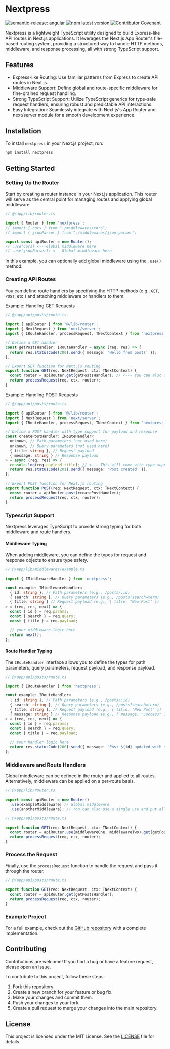 # Nextpress

[![semantic-release: angular](https://img.shields.io/badge/semantic--release-angular-e10079?logo=semantic-release)](https://github.com/semantic-release/semantic-release) [![npm latest version](https://img.shields.io/npm/v/nextpress/latest.svg)](https://www.npmjs.com/package/nextpress) [![Contributor Covenant](https://img.shields.io/badge/Contributor%20Covenant-2.1-4baaaa.svg)](code_of_conduct.md)

Nextpress is a lightweight TypeScript utility designed to build Express-like API routes in Next.js applications. It leverages the Next.js App Router's file-based routing system, providing a structured way to handle HTTP methods, middleware, and response processing, all with strong TypeScript support.

## Features

- Express-like Routing: Use familiar patterns from Express to create API routes in Next.js.
- Middleware Support: Define global and route-specific middleware for fine-grained request handling.
- Strong TypeScript Support: Utilize TypeScript generics for type-safe request handlers, ensuring robust and predictable API interactions.
- Easy Integration: Seamlessly integrate with Next.js's App Router and next/server module for a smooth development experience.

## Installation

To install `nextpress` in your Next.js project, run:

```bash
npm install nextpress
```

## Getting Started

### Setting Up the Router

Start by creating a router instance in your Next.js application. This router will serve as the central point for managing routes and applying global middleware.

```typescript
// @/app/lib/router.ts

import { Router } from 'nextpress';
// import { cors } from "./middlewares/cors";
// import { jsonParser } from "./middlewares/json-parser";

export const apiRouter = new Router();
// .use(cors) <-- Global middleware here
// .use(jsonParser); <-- Global middleware here
```

In this example, you can optionally add global middleware using the `.use()` method.

### Creating API Routes

You can define route handlers by specifying the HTTP methods (e.g., `GET`, `POST`, etc.) and attaching middleware or handlers to them.

Example: Handling GET Requests

```typescript
// @/app/api/posts/route.ts

import { apiRouter } from '@/lib/router';
import { NextRequest } from 'next/server';
import { IRouteHandler, processRequest, TNextContext } from 'nextpress';

// Define a GET handler
const getPostsHandler: IRouteHandler = async (req, res) => {
  return res.statusCode(200).send({ message: 'Hello from posts' });
};

// Export GET function for Next.js routing
export function GET(req: NextRequest, ctx: TNextContext) {
  const router = apiRouter.get(getPostsHandler); // <--- You can also append route specific middlewares here
  return processRequest(req, ctx, router);
}
```

Example: Handling POST Requests

```typescript
// @/app/api/posts/route.ts

import { apiRouter } from '@/lib/router';
import { NextRequest } from 'next/server';
import { IRouteHandler, processRequest, TNextContext } from 'nextpress';

// Define a POST handler with type support for payload and response
const createPostHandler: IRouteHandler<
  unknown, // Path parameters (not used here)
  unknown, // Query parameters (not used here)
  { title: string }, // Request payload
  { message: string } // Response payload
> = async (req, res) => {
  console.log(req.payload.title); // <--- This will come with type support
  return res.statusCode(201).send({ message: 'Post created' });
};

// Export POST function for Next.js routing
export function POST(req: NextRequest, ctx: TNextContext) {
  const router = apiRouter.post(createPostHandler);
  return processRequest(req, ctx, router);
}
```

### Typescript Support

Nextpress leverages TypeScript to provide strong typing for both middleware and route handlers.

#### Middleware Typing

When adding middleware, you can define the types for request and response objects to ensure type safety.

```typescript
// @/app/lib/middlewares/example.ts

import { IMiddlewareHandler } from 'nextpress';

const example: IMiddlewareHandler<
  { id: string }, // Path parameters (e.g., /posts/:id)
  { search: string }, // Query parameters (e.g., /posts?search=term)
  { title: string } // Request payload (e.g., { title: "New Post" })
> = (req, res, next) => {
  const { id } = req.params;
  const { search } = req.query;
  const { title } = req.payload;

  // your middleware logic here
  return next();
};
```

#### Route Handler Typing

The `IRouteHandler` interface allows you to define the types for path parameters, query parameters, request payload, and response payload.

```typescript
// @/app/api/posts/route.ts

import { IRouteHandler } from 'nextpress';

const example: IRouteHandler<
  { id: string }, // Path parameters (e.g., /posts/:id)
  { search: string }, // Query parameters (e.g., /posts?search=term)
  { title: string }, // Request payload (e.g., { title: "New Post" })
  { message: string } // Response payload (e.g., { message: "Success" })
> = (req, res, next) => {
  const { id } = req.params;
  const { search } = req.query;
  const { title } = req.payload;

  // Your handler logic here
  return res.statusCode(200).send({ message: `Post ${id} updated with title: ${title}` });
};
```

### Middleware and Route Handlers

Global middleware can be defined in the router and applied to all routes. Alternatively, middleware can be applied on a per-route basis.

```typescript
// @/app/lib/router.ts

export const apiRouter = new Router()
  .use(exampleMiddleware) // Global middleware
  .use(anotherMiddleware); // You can also use a single use and put all middlewares inside separated by commas
```

```typescript
// @/app/api/posts/route.ts

export function GET(req: NextRequest, ctx: TNextContext) {
  const router = apiRouter.use(middlewareOne, middlewareTwo).get(getPostsHandler);
  return processRequest(req, ctx, router);
}
```

### Process the Request

Finally, use the `processRequest` function to handle the request and pass it through the router.

```typescript
// @/app/api/posts/route.ts

export function GET(req: NextRequest, ctx: TNextContext) {
  const router = apiRouter.get(getPostsHandler);
  return processRequest(req, ctx, router);
}
```

### Example Project

For a full example, check out the [GitHub repository](https://github.com/demirtasdurmus/next-express) with a complete implementation.

## Contributing

Contributions are welcome! If you find a bug or have a feature request, please open an issue.

To contribute to this project, follow these steps:

1. Fork this repository.
2. Create a new branch for your feature or bug fix.
3. Make your changes and commit them.
4. Push your changes to your fork.
5. Create a pull request to merge your changes into the main repository.

## License

This project is licensed under the MIT License. See the [LICENSE](LICENSE) file for details.
